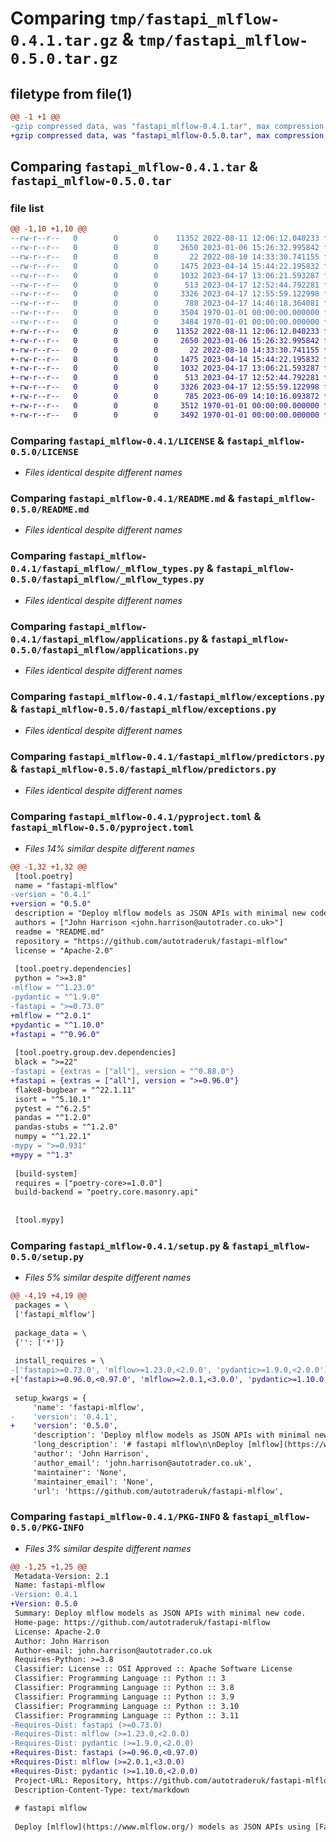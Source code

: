 # Comparing `tmp/fastapi_mlflow-0.4.1.tar.gz` & `tmp/fastapi_mlflow-0.5.0.tar.gz`

## filetype from file(1)

```diff
@@ -1 +1 @@
-gzip compressed data, was "fastapi_mlflow-0.4.1.tar", max compression
+gzip compressed data, was "fastapi_mlflow-0.5.0.tar", max compression
```

## Comparing `fastapi_mlflow-0.4.1.tar` & `fastapi_mlflow-0.5.0.tar`

### file list

```diff
@@ -1,10 +1,10 @@
--rw-r--r--   0        0        0    11352 2022-08-11 12:06:12.040233 fastapi_mlflow-0.4.1/LICENSE
--rw-r--r--   0        0        0     2650 2023-01-06 15:26:32.995842 fastapi_mlflow-0.4.1/README.md
--rw-r--r--   0        0        0       22 2022-08-10 14:33:30.741155 fastapi_mlflow-0.4.1/fastapi_mlflow/__init__.py
--rw-r--r--   0        0        0     1475 2023-04-14 15:44:22.195832 fastapi_mlflow-0.4.1/fastapi_mlflow/_mlflow_types.py
--rw-r--r--   0        0        0     1032 2023-04-17 13:06:21.593287 fastapi_mlflow-0.4.1/fastapi_mlflow/applications.py
--rw-r--r--   0        0        0      513 2023-04-17 12:52:44.792281 fastapi_mlflow-0.4.1/fastapi_mlflow/exceptions.py
--rw-r--r--   0        0        0     3326 2023-04-17 12:55:59.122998 fastapi_mlflow-0.4.1/fastapi_mlflow/predictors.py
--rw-r--r--   0        0        0      788 2023-04-17 14:46:18.364081 fastapi_mlflow-0.4.1/pyproject.toml
--rw-r--r--   0        0        0     3504 1970-01-01 00:00:00.000000 fastapi_mlflow-0.4.1/setup.py
--rw-r--r--   0        0        0     3484 1970-01-01 00:00:00.000000 fastapi_mlflow-0.4.1/PKG-INFO
+-rw-r--r--   0        0        0    11352 2022-08-11 12:06:12.040233 fastapi_mlflow-0.5.0/LICENSE
+-rw-r--r--   0        0        0     2650 2023-01-06 15:26:32.995842 fastapi_mlflow-0.5.0/README.md
+-rw-r--r--   0        0        0       22 2022-08-10 14:33:30.741155 fastapi_mlflow-0.5.0/fastapi_mlflow/__init__.py
+-rw-r--r--   0        0        0     1475 2023-04-14 15:44:22.195832 fastapi_mlflow-0.5.0/fastapi_mlflow/_mlflow_types.py
+-rw-r--r--   0        0        0     1032 2023-04-17 13:06:21.593287 fastapi_mlflow-0.5.0/fastapi_mlflow/applications.py
+-rw-r--r--   0        0        0      513 2023-04-17 12:52:44.792281 fastapi_mlflow-0.5.0/fastapi_mlflow/exceptions.py
+-rw-r--r--   0        0        0     3326 2023-04-17 12:55:59.122998 fastapi_mlflow-0.5.0/fastapi_mlflow/predictors.py
+-rw-r--r--   0        0        0      785 2023-06-09 14:10:16.093872 fastapi_mlflow-0.5.0/pyproject.toml
+-rw-r--r--   0        0        0     3512 1970-01-01 00:00:00.000000 fastapi_mlflow-0.5.0/setup.py
+-rw-r--r--   0        0        0     3492 1970-01-01 00:00:00.000000 fastapi_mlflow-0.5.0/PKG-INFO
```

### Comparing `fastapi_mlflow-0.4.1/LICENSE` & `fastapi_mlflow-0.5.0/LICENSE`

 * *Files identical despite different names*

### Comparing `fastapi_mlflow-0.4.1/README.md` & `fastapi_mlflow-0.5.0/README.md`

 * *Files identical despite different names*

### Comparing `fastapi_mlflow-0.4.1/fastapi_mlflow/_mlflow_types.py` & `fastapi_mlflow-0.5.0/fastapi_mlflow/_mlflow_types.py`

 * *Files identical despite different names*

### Comparing `fastapi_mlflow-0.4.1/fastapi_mlflow/applications.py` & `fastapi_mlflow-0.5.0/fastapi_mlflow/applications.py`

 * *Files identical despite different names*

### Comparing `fastapi_mlflow-0.4.1/fastapi_mlflow/exceptions.py` & `fastapi_mlflow-0.5.0/fastapi_mlflow/exceptions.py`

 * *Files identical despite different names*

### Comparing `fastapi_mlflow-0.4.1/fastapi_mlflow/predictors.py` & `fastapi_mlflow-0.5.0/fastapi_mlflow/predictors.py`

 * *Files identical despite different names*

### Comparing `fastapi_mlflow-0.4.1/pyproject.toml` & `fastapi_mlflow-0.5.0/pyproject.toml`

 * *Files 14% similar despite different names*

```diff
@@ -1,32 +1,32 @@
 [tool.poetry]
 name = "fastapi-mlflow"
-version = "0.4.1"
+version = "0.5.0"
 description = "Deploy mlflow models as JSON APIs with minimal new code."
 authors = ["John Harrison <john.harrison@autotrader.co.uk>"]
 readme = "README.md"
 repository = "https://github.com/autotraderuk/fastapi-mlflow"
 license = "Apache-2.0"
 
 [tool.poetry.dependencies]
 python = ">=3.8"
-mlflow = "^1.23.0"
-pydantic = "^1.9.0"
-fastapi = ">=0.73.0"
+mlflow = "^2.0.1"
+pydantic = "^1.10.0"
+fastapi = "^0.96.0"
 
 [tool.poetry.group.dev.dependencies]
 black = ">=22"
-fastapi = {extras = ["all"], version = "^0.88.0"}
+fastapi = {extras = ["all"], version = ">=0.96.0"}
 flake8-bugbear = "^22.1.11"
 isort = "^5.10.1"
 pytest = "^6.2.5"
 pandas = "^1.2.0"
 pandas-stubs = "^1.2.0"
 numpy = "^1.22.1"
-mypy = ">=0.931"
+mypy = "^1.3"
 
 [build-system]
 requires = ["poetry-core>=1.0.0"]
 build-backend = "poetry.core.masonry.api"
 
 
 [tool.mypy]
```

### Comparing `fastapi_mlflow-0.4.1/setup.py` & `fastapi_mlflow-0.5.0/setup.py`

 * *Files 5% similar despite different names*

```diff
@@ -4,19 +4,19 @@
 packages = \
 ['fastapi_mlflow']
 
 package_data = \
 {'': ['*']}
 
 install_requires = \
-['fastapi>=0.73.0', 'mlflow>=1.23.0,<2.0.0', 'pydantic>=1.9.0,<2.0.0']
+['fastapi>=0.96.0,<0.97.0', 'mlflow>=2.0.1,<3.0.0', 'pydantic>=1.10.0,<2.0.0']
 
 setup_kwargs = {
     'name': 'fastapi-mlflow',
-    'version': '0.4.1',
+    'version': '0.5.0',
     'description': 'Deploy mlflow models as JSON APIs with minimal new code.',
     'long_description': '# fastapi mlflow\n\nDeploy [mlflow](https://www.mlflow.org/) models as JSON APIs using [FastAPI](https://fastapi.tiangolo.com) with minimal new code.\n\n## Installation\n\n```shell\npip install fastapi-mlflow\n```\n\nFor running the app in production, you will also need an ASGI server, such as [Uvicorn](https://www.uvicorn.org) or [Hypercorn](https://gitlab.com/pgjones/hypercorn).\n\n## Install on Apple Silicon (ARM / M1)\n\nIf you experience problems installing on a newer generation Apple silicon based device, [this solution from StackOverflow](https://stackoverflow.com/a/67586301) before retrying install has been found to help.\n\n```shell\nbrew install openblas gfortran\nexport OPENBLAS="$(brew --prefix openblas)"\n```\n\n## License\n\nCopyright © 2022-23 Auto Trader Group plc.\n\n[Apache-2.0](https://www.apache.org/licenses/LICENSE-2.0)\n\n## Examples\n\n### Simple\n\n#### Create\n\nCreate a file `main.py` containing:\n\n```python\nfrom fastapi_mlflow.applications import build_app\nfrom mlflow.pyfunc import load_model\n\nmodel = load_model("/Users/me/path/to/local/model")\napp = build_app(model)\n```\n\n#### Run\n\nRun the server with:\n\n```shell\nuvicorn main:app\n```\n\n#### Check\n\nOpen your browser at <http://127.0.0.1:8000/docs>\n\nYou should see the automatically generated docs for your model, and be able to test it out using the `Try it out` button in the UI.\n\n### Serve multiple models\n\nIt should be possible to host multiple models (assuming that they have compatible dependencies...) by leveraging [FastAPIs Sub Applications](https://fastapi.tiangolo.com/advanced/sub-applications/#sub-applications-mounts):\n\n```python\nfrom fastapi import FastAPI\nfrom fastapi_mlflow.applications import build_app\nfrom mlflow.pyfunc import load_model\n\napp = FastAPI()\n\nmodel1 = load_model("/Users/me/path/to/local/model1")\nmodel1_app = build_app(model1)\napp.mount("/model1", model1_app)\n\nmodel2 = load_model("/Users/me/path/to/local/model2")\nmodel2_app = build_app(model2)\napp.mount("/model2", model2_app)\n```\n\n[Run](#run) and [Check](#check) as above.\n\n### Custom routing\n\nIf you want more control over where and how the prediction end-point is mounted in your API, you can build the predictor function directly and use it as you need:\n\n```python\nfrom inspect import signature\n\nfrom fastapi import FastAPI\nfrom fastapi_mlflow.predictors import build_predictor\nfrom mlflow.pyfunc import load_model\n\nmodel = load_model("/Users/me/path/to/local/model")\npredictor = build_predictor(model)\napp = FastAPI()\napp.add_api_route(\n    "/classify",\n    predictor,\n    response_model=signature(predictor).return_annotation,\n    methods=["POST"],\n)\n```\n\n[Run](#run) and [Check](#check) as above.\n',
     'author': 'John Harrison',
     'author_email': 'john.harrison@autotrader.co.uk',
     'maintainer': 'None',
     'maintainer_email': 'None',
     'url': 'https://github.com/autotraderuk/fastapi-mlflow',
```

### Comparing `fastapi_mlflow-0.4.1/PKG-INFO` & `fastapi_mlflow-0.5.0/PKG-INFO`

 * *Files 3% similar despite different names*

```diff
@@ -1,25 +1,25 @@
 Metadata-Version: 2.1
 Name: fastapi-mlflow
-Version: 0.4.1
+Version: 0.5.0
 Summary: Deploy mlflow models as JSON APIs with minimal new code.
 Home-page: https://github.com/autotraderuk/fastapi-mlflow
 License: Apache-2.0
 Author: John Harrison
 Author-email: john.harrison@autotrader.co.uk
 Requires-Python: >=3.8
 Classifier: License :: OSI Approved :: Apache Software License
 Classifier: Programming Language :: Python :: 3
 Classifier: Programming Language :: Python :: 3.8
 Classifier: Programming Language :: Python :: 3.9
 Classifier: Programming Language :: Python :: 3.10
 Classifier: Programming Language :: Python :: 3.11
-Requires-Dist: fastapi (>=0.73.0)
-Requires-Dist: mlflow (>=1.23.0,<2.0.0)
-Requires-Dist: pydantic (>=1.9.0,<2.0.0)
+Requires-Dist: fastapi (>=0.96.0,<0.97.0)
+Requires-Dist: mlflow (>=2.0.1,<3.0.0)
+Requires-Dist: pydantic (>=1.10.0,<2.0.0)
 Project-URL: Repository, https://github.com/autotraderuk/fastapi-mlflow
 Description-Content-Type: text/markdown
 
 # fastapi mlflow
 
 Deploy [mlflow](https://www.mlflow.org/) models as JSON APIs using [FastAPI](https://fastapi.tiangolo.com) with minimal new code.
```

